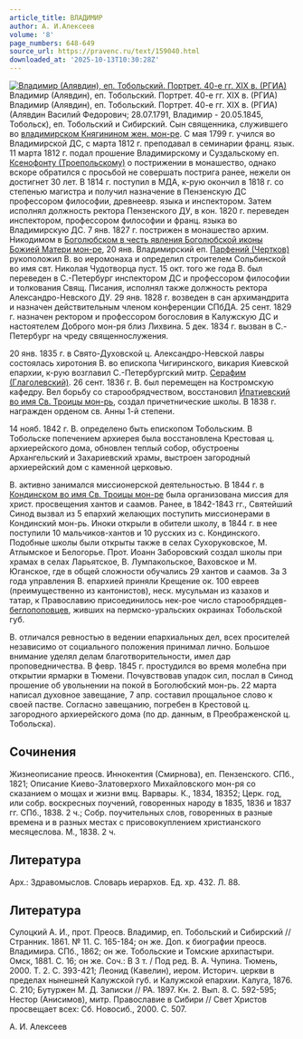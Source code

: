 ```yaml
---
article_title: ВЛАДИМИР
author: А. И.Алексеев
volume: '8'
page_numbers: 648-649
source_url: https://pravenc.ru/text/159040.html
downloaded_at: '2025-10-13T10:30:28Z'
---
```


[![Владимир (Алявдин), еп. Тобольский. Портрет. 40-е гг. XIX в. (РГИА)](https://pravenc.ru/data/831/463/1234/i200.jpg "Кликните для увеличения картинки")](https://pravenc.ru/data/831/463/1234/i400.jpg)Владимир (Алявдин), еп. Тобольский. Портрет. 40-е гг. XIX в. (РГИА)  
Владимир (Алявдин), еп. Тобольский. Портрет. 40-е гг. XIX в. (РГИА)(Алявдин Василий Федорович; 28.07.1791, Владимир - 20.05.1845, Тобольск), еп. Тобольский и Сибирский. Сын священника, служившего во [владимирском Княгинином жен. мон-ре](<https://pravenc.ru/text/ВЛАДИМИРСКИЙ КНЯГИНИН В ЧЕСТЬ УСПЕНИЯ ПРЕСВЯТОЙ БОГОРОДИЦЫ ЖЕНСКИЙ МОНАСТЫРЬ.html>). С мая 1799 г. учился во Владимирской ДС, с марта 1812 г. преподавал в семинарии франц. язык. 11 марта 1812 г. подал прошение Владимирскому и Суздальскому еп. [Ксенофонту (Троепольскому)](<https://pravenc.ru/text/Ксенофонту (Троепольскому).html>) о пострижении в монашество, однако вскоре обратился с просьбой не совершать пострига ранее, нежели он достигнет 30 лет. В 1814 г. поступил в МДА, к-рую окончил в 1818 г. со степенью магистра и получил назначение в Пензенскую ДС профессором философии, древнеевр. языка и инспектором. Затем исполнял должность ректора Пензенского ДУ, в кон. 1820 г. переведен инспектором, профессором философии и франц. языка во Владимирскую ДС. 7 янв. 1827 г. пострижен в монашество архим. Никодимом в [Боголюбском в честь явления Боголюбской иконы Божией Матери мон-ре](<https://pravenc.ru/text/Боголюбском в честь явления Боголюбской иконы Божией Матери мон-ре.html>), 20 янв. Владимирский еп. [Парфений (Чертков)](<https://pravenc.ru/text/Парфений (Чертков).html>) рукоположил В. во иеромонаха и определил строителем Сольбинской во имя свт. Николая Чудотворца пуст. 15 окт. того же года В. был переведен в С.-Петербург инспектором ДС и профессором философии и толкования Свящ. Писания, исполнял также должность ректора Александро-Невского ДУ. 29 янв. 1828 г. возведен в сан архимандрита и назначен действительным членом конференции СПбДА. 25 сент. 1829 г. назначен ректором и профессором богословия в Калужскую ДС и настоятелем Доброго мон-ря близ Лихвина. 5 дек. 1834 г. вызван в С.-Петербург на чреду священнослужения.

20 янв. 1835 г. в Свято-Духовской ц. Александро-Невской лавры состоялась хиротония В. во епископа Чигиринского, викария Киевской епархии, к-рую возглавил С.-Петербургский митр. [Серафим (Глаголевский)](<https://pravenc.ru/text/Серафим (Глаголевский).html>). 26 сент. 1836 г. В. был перемещен на Костромскую кафедру. Вел борьбу со старообрядчеством, восстановил [Ипатиевский во имя Св. Троицы мон-рь](<https://pravenc.ru/text/Ипатиевский во имя Св  Троицы мон-рь.html>), создал причетнические школы. В 1838 г. награжден орденом св. Анны 1-й степени.

14 нояб. 1842 г. В. определено быть епископом Тобольским. В Тобольске попечением архиерея была восстановлена Крестовая ц. архиерейского дома, обновлен теплый собор, обустроены Архангельский и Захариевский храмы, выстроен загородный архиерейский дом с каменной церковью.

В. активно занимался миссионерской деятельностью. В 1844 г. в [Кондинском во имя Св. Троицы мон-ре](<https://pravenc.ru/text/Кондинском во имя Св  Троицы мон-ре.html>) была организована миссия для христ. просвещения хантов и саамов. Ранее, в 1842-1843 гг., Святейший Синод вызвал из 5 епархий желающих поступить миссионерами в 
Кондинский мон-рь. Иноки открыли в обители школу, в 1844 г. в нее поступили 10 мальчиков-хантов и 10 русских из с. Кондинского. Подобные школы были открыты также в селах Сухоруковское, М. Атлымское и Белогорье. Прот. Иоанн Заборовский создал школы при храмах в селах Ларьятское, В. Лумпакольское, Ваховское и М. Юганское, где в общей сложности обучались 29 хантов и саамов. За 3 года управления В. епархией приняли Крещение ок. 100 евреев (преимущественно из кантонистов), неск. мусульман из казахов и татар, к Православию присоединилось нек-рое число старообрядцев-[беглопоповцев](https://pravenc.ru/text/беглопоповцы.html), живших на пермско-уральских окраинах Тобольской губ.

В. отличался ревностью в ведении епархиальных дел, всех просителей независимо от социального положения принимал лично. Большое внимание уделял делам благотворительности, имел дар проповедничества. В февр. 1845 г. простудился во время молебна при открытии ярмарки в Тюмени. Почувствовав упадок сил, послал в Синод прошение об увольнении на покой в Боголюбский мон-рь. 22 марта написал духовное завещание, 7 апр. составил прощальное слово к своей пастве. Согласно завещанию, погребен в Крестовой ц. загородного архиерейского дома (по др. данным, в Преображенской ц. Тобольска).

## Сочинения

Жизнеописание преосв. Иннокентия (Смирнова), еп. Пензенского. СПб., 1821; Описание Киево-Златоверхого Михайловского мон-ря со сказанием о мощах и жизни вмц. Варвары. К., 1834, 18352; Церк. год, или собр. воскресных поучений, говоренных народу в 1835, 1836 и 1837 гг. СПб., 1838. 2 ч.; Собр. поучительных слов, говоренных в разные времена и в разных местах с присовокуплением христианского месяцеслова. М., 1838. 2 ч.

## Литература

Арх.: Здравомыслов. Словарь иерархов. Ед. хр. 432. Л. 88.

## Литература

Сулоцкий А. И., прот. Преосв. Владимир, еп. Тобольский и Сибирский // Странник. 1861. № 11. С. 165-184; он же. Доп. к биографии преосв. Владимира. СПб., 1862; он же. Тобольские и Томские архипастыри. Омск, 1881. С. 16; он же. Соч.: В 3 т. / Под ред. В. А. Чупина. Тюмень, 2000. Т. 2. С. 393-421; Леонид (Кавелин), иером. Историч. церкви в пределах нынешней Калужской губ. и Калужской епархии. Калуга, 1876. С. 210; Бутуржен М. Д. Записки // РА. 1897. Кн. 2. Вып. 8. С. 592-595; Нестор (Анисимов), митр. Православие в Сибири // Свет Христов просвещает всех: Сб. Новосиб., 2000. С. 507.

А. И.  Алексеев
